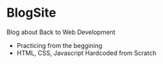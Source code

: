 # BlogSite
Blog about Back to Web Development
- Practicing from the beggining 
- HTML, CSS, Javascript Hardcoded from Scratch
